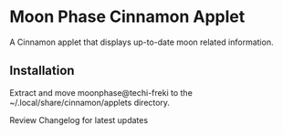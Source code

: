 # Moon Phase Cinnamon Applet

A Cinnamon applet that displays up-to-date moon related information.

## Installation

Extract and move moonphase@techi-freki to the ~/.local/share/cinnamon/applets directory.

Review Changelog for latest updates
